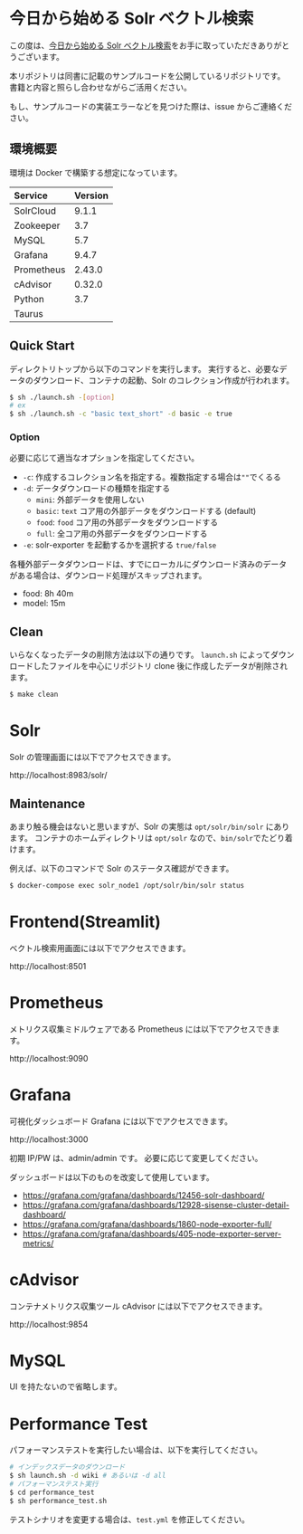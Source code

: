 # 今日から始める Solr ベクトル検索

この度は、[今日から始める Solr ベクトル検索](https://techbookfest.org/product/wSCmsmFye1bL6xDWRT6vVK)をお手に取っていただきありがとうございます。

本リポジトリは同書に記載のサンプルコードを公開しているリポジトリです。
書籍と内容と照らし合わせながらご活用ください。

もし、サンプルコードの実装エラーなどを見つけた際は、issue からご連絡ください。

## 環境概要

環境は Docker で構築する想定になっています。

| Service    | Version |
| :--------- | :------ |
| SolrCloud  | 9.1.1   |
| Zookeeper  | 3.7     |
| MySQL      | 5.7     |
| Grafana    | 9.4.7   |
| Prometheus | 2.43.0  |
| cAdvisor   | 0.32.0  |
| Python     | 3.7     |
| Taurus     |         |

## Quick Start

ディレクトリトップから以下のコマンドを実行します。
実行すると、必要なデータのダウンロード、コンテナの起動、Solr のコレクション作成が行われます。

```bash
$ sh ./launch.sh -[option]
# ex
$ sh ./launch.sh -c "basic text_short" -d basic -e true
```

### Option

必要に応じて適当なオプションを指定してください。

- `-c`: 作成するコレクション名を指定する。複数指定する場合は`""`でくるる
- `-d`: データダウンロードの種類を指定する
  - `mini`: 外部データを使用しない
  - `basic`: `text` コア用の外部データをダウンロードする (default)
  - `food`: `food` コア用の外部データをダウンロードする
  - `full`: 全コア用の外部データをダウンロードする
- `-e`: solr-exporter を起動するかを選択する `true/false`

各種外部データダウンロードは、すでにローカルにダウンロード済みのデータがある場合は、ダウンロード処理がスキップされます。

- food: 8h 40m
- model: 15m

## Clean

いらなくなったデータの削除方法は以下の通りです。
`launch.sh` によってダウンロードしたファイルを中心にリポジトリ clone 後に作成したデータが削除されます。

```bash
$ make clean
```

# Solr

Solr の管理画面には以下でアクセスできます。

http://localhost:8983/solr/

## Maintenance

あまり触る機会はないと思いますが、Solr の実態は `opt/solr/bin/solr` にあります。
コンテナのホームディレクトリは `opt/solr` なので、`bin/solr`でたどり着けます。

例えば、以下のコマンドで Solr のステータス確認ができます。

```bash
$ docker-compose exec solr_node1 /opt/solr/bin/solr status
```

# Frontend(Streamlit)

ベクトル検索用画面には以下でアクセスできます。

http://localhost:8501

# Prometheus

メトリクス収集ミドルウェアである Prometheus には以下でアクセスできます。

http://localhost:9090

# Grafana

可視化ダッシュボード Grafana には以下でアクセスできます。

http://localhost:3000

初期 IP/PW は、admin/admin です。
必要に応じて変更してください。

ダッシュボードは以下のものを改変して使用しています。

- https://grafana.com/grafana/dashboards/12456-solr-dashboard/
- https://grafana.com/grafana/dashboards/12928-sisense-cluster-detail-dashboard/
- https://grafana.com/grafana/dashboards/1860-node-exporter-full/
- https://grafana.com/grafana/dashboards/405-node-exporter-server-metrics/

# cAdvisor

コンテナメトリクス収集ツール cAdvisor には以下でアクセスできます。

http://localhost:9854

# MySQL

UI を持たないので省略します。

# Performance Test

パフォーマンステストを実行したい場合は、以下を実行してください。

```bash
# インデックスデータのダウンロード
$ sh launch.sh -d wiki # あるいは -d all
# パフォーマンステスト実行
$ cd performance_test
$ sh performance_test.sh
```

テストシナリオを変更する場合は、`test.yml` を修正してください。
